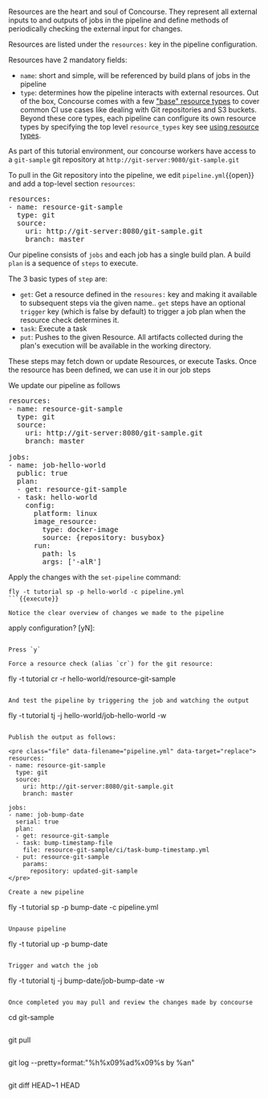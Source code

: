 Resources are the heart and soul of Concourse. They represent all external inputs to and outputs of jobs in the pipeline and define methods of periodically checking the external input for changes. 

Resources are listed under the `resources:` key in the pipeline configuration.

Resources have 2 mandatory fields:
- `name`: short and simple, will be referenced by build plans of jobs in the pipeline
- `type`: determines how the pipeline interacts with external resources. Out of the box, Concourse comes with a few ["base" resource types](https://concourse-ci.org/included-resource-types.html) to cover common CI use cases like dealing with Git repositories and S3 buckets. Beyond these core types, each pipeline can configure its own resource types by specifying the top level `resource_types` key see [using resource types](https://concourse-ci.org/resource-types.html).

As part of this tutorial environment, our concourse workers have access to a `git-sample` git repository at `http://git-server:9080/git-sample.git`

To pull in the Git repository into the pipeline, we edit `pipeline.yml`{{open}} and add a top-level section `resources`:

<pre class="file" data-filename="pipeline.yml" data-target="prepend">resources:
- name: resource-git-sample
  type: git
  source:
    uri: http://git-server:8080/git-sample.git
    branch: master
</pre>

Our pipeline consists of `jobs` and each job has a single build plan. A build `plan` is a sequence of `steps` to execute.

The 3 basic types of `step` are:
- `get`: Get a resource defined in the `resoures:` key and making it available to subsequent steps via the given name.. `get` steps have an optional `trigger` key (which is false by default) to trigger a job plan when the resource check determines it.
- `task`: Execute a task
- `put`: Pushes to the given Resource. All artifacts collected during the plan's execution will be available in the working directory.

These steps may fetch down or update Resources, or execute Tasks. Once the resource has been defined, we can use it in our job steps

We update our pipeline as follows

<pre class="file" data-filename="pipeline.yml" data-target="replace">resources:
- name: resource-git-sample
  type: git
  source:
    uri: http://git-server:8080/git-sample.git
    branch: master

jobs:
- name: job-hello-world
  public: true
  plan:
  - get: resource-git-sample
  - task: hello-world
    config:
      platform: linux
      image_resource:
        type: docker-image
        source: {repository: busybox}
      run:
        path: ls
        args: ['-alR']
</pre>

Apply the changes with the `set-pipeline` command:

```
fly -t tutorial sp -p hello-world -c pipeline.yml
```{{execute}}

Notice the clear overview of changes we made to the pipeline

```
apply configuration? [yN]:
```

Press `y`

Force a resource check (alias `cr`) for the git resource:

```
fly -t tutorial cr -r hello-world/resource-git-sample
```{{execute}}

And test the pipeline by triggering the job and watching the output

```
fly -t tutorial tj -j hello-world/job-hello-world -w
```{{execute}}

Publish the output as follows:

<pre class="file" data-filename="pipeline.yml" data-target="replace">
resources:
- name: resource-git-sample
  type: git
  source:
    uri: http://git-server:8080/git-sample.git
    branch: master

jobs:
- name: job-bump-date
  serial: true
  plan:
  - get: resource-git-sample
  - task: bump-timestamp-file
    file: resource-git-sample/ci/task-bump-timestamp.yml
  - put: resource-git-sample
    params:
      repository: updated-git-sample
</pre>

Create a new pipeline

```
fly -t tutorial sp -p bump-date -c pipeline.yml
```{{execute}}

Unpause pipeline

```
fly -t tutorial up -p bump-date
```{{execute}}

Trigger and watch the job

```
fly -t tutorial tj -j bump-date/job-bump-date -w
```{{execute}}

Once completed you may pull and review the changes made by concourse

```
cd git-sample
```{{execute}}

```
git pull
```{{execute}}

```
git log --pretty=format:"%h%x09%ad%x09%s by %an"
```{{execute}}

```
git diff HEAD~1 HEAD
```{{execute}}

